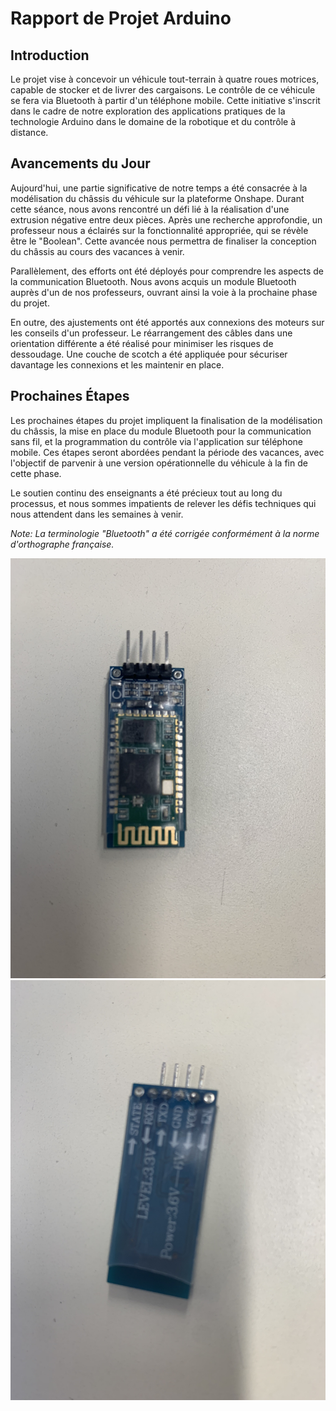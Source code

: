 # Rapport de Projet Arduino

## Introduction

Le projet vise à concevoir un véhicule tout-terrain à quatre roues motrices, capable de stocker et de livrer des cargaisons. Le contrôle de ce véhicule se fera via Bluetooth à partir d'un téléphone mobile. Cette initiative s'inscrit dans le cadre de notre exploration des applications pratiques de la technologie Arduino dans le domaine de la robotique et du contrôle à distance.

## Avancements du Jour

Aujourd'hui, une partie significative de notre temps a été consacrée à la modélisation du châssis du véhicule sur la plateforme Onshape. Durant cette séance, nous avons rencontré un défi lié à la réalisation d'une extrusion négative entre deux pièces. Après une recherche approfondie, un professeur nous a éclairés sur la fonctionnalité appropriée, qui se révèle être le "Boolean". Cette avancée nous permettra de finaliser la conception du châssis au cours des vacances à venir.

Parallèlement, des efforts ont été déployés pour comprendre les aspects de la communication Bluetooth. Nous avons acquis un module Bluetooth auprès d'un de nos professeurs, ouvrant ainsi la voie à la prochaine phase du projet.

En outre, des ajustements ont été apportés aux connexions des moteurs sur les conseils d'un professeur. Le réarrangement des câbles dans une orientation différente a été réalisé pour minimiser les risques de dessoudage. Une couche de scotch a été appliquée pour sécuriser davantage les connexions et les maintenir en place.

## Prochaines Étapes

Les prochaines étapes du projet impliquent la finalisation de la modélisation du châssis, la mise en place du module Bluetooth pour la communication sans fil, et la programmation du contrôle via l'application sur téléphone mobile. Ces étapes seront abordées pendant la période des vacances, avec l'objectif de parvenir à une version opérationnelle du véhicule à la fin de cette phase.

Le soutien continu des enseignants a été précieux tout au long du processus, et nous sommes impatients de relever les défis techniques qui nous attendent dans les semaines à venir.

*Note: La terminologie "Bluetooth" a été corrigée conformément à la norme d'orthographe française.*

![Illutstration](./n2.1-Pochy.jpg)
![Illutstration](./n2.2-Pochy.jpg)
